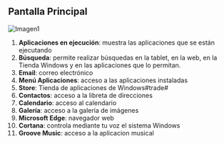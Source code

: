 ## Pantalla Principal

![Imagen1](http://static.energysistem.com/images/manuals/42245/5491b9bb5cef4.jpg)


1. **Aplicaciones en ejecución**: muestra las aplicaciones que se están ejecutando
2. **Búsqueda**: permite realizar búsquedas en la tablet,
en la web, en la Tienda Windows y en las aplicaciones que lo permitan.
3. **Email**: correo electrónico
4. **Menú Aplicaciones**: acceso a las aplicaciones instaladas
5. **Store**: Tienda de aplicaciones de Windows#trade#
6. **Contactos**: acceso a la libreta de direcciones
7. **Calendario**: acceso al calendario
8. **Galería**: acceso a la galería de imágenes
9. **Microsoft Edge**: navegador web
10. **Cortana**: controla mediante tu voz el sistema Windows
11. **Groove Music**: acceso a la aplicacion musical

